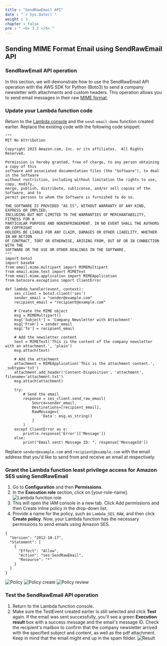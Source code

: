 ```yaml
---
title : "SendRawEmail API"
date : "`r Sys.Date()`"
weight : 3
chapter : false
pre : " <b> 3.3 </b> "
---
```


## Sending MIME Format Email using SendRawEmail API

### SendRawEmail API operation
In this section, we will demonstrate how to use the SendRawEmail API operation with the AWS SDK for Python (Boto3) to send a company newsletter with attachments and custom headers. This operation allows you to send email messages in their raw [MIME format](https://docs.aws.amazon.com/ses/latest/dg/send-email-raw.html).

### Update your Lambda function code
Return to the [Lambda console](https://console.aws.amazon.com/lambda/) and the `send-email-demo` function created earlier.
Replace the existing code with the following code snippet:
```
"""
MIT No Attribution

Copyright 2023 Amazon.com, Inc. or its affiliates.  All Rights Reserved.

Permission is hereby granted, free of charge, to any person obtaining a copy of this
software and associated documentation files (the "Software"), to deal in the Software
without restriction, including without limitation the rights to use, copy, modify,
merge, publish, distribute, sublicense, and/or sell copies of the Software, and to
permit persons to whom the Software is furnished to do so.

THE SOFTWARE IS PROVIDED "AS IS", WITHOUT WARRANTY OF ANY KIND, EXPRESS OR IMPLIED,
INCLUDING BUT NOT LIMITED TO THE WARRANTIES OF MERCHANTABILITY, FITNESS FOR A
PARTICULAR PURPOSE AND NONINFRINGEMENT. IN NO EVENT SHALL THE AUTHORS OR COPYRIGHT
HOLDERS BE LIABLE FOR ANY CLAIM, DAMAGES OR OTHER LIABILITY, WHETHER IN AN ACTION
OF CONTRACT, TORT OR OTHERWISE, ARISING FROM, OUT OF OR IN CONNECTION WITH THE
SOFTWARE OR THE USE OR OTHER DEALINGS IN THE SOFTWARE.
"""
import boto3
import base64
from email.mime.multipart import MIMEMultipart
from email.mime.text import MIMEText
from email.mime.application import MIMEApplication
from botocore.exceptions import ClientError

def lambda_handler(event, context):
    ses_client = boto3.client('ses')
    sender_email = "sender@example.com"
    recipient_email = "recipient@example.com"

    # Create the MIME object
    msg = MIMEMultipart()
    msg['Subject'] = 'Company Newsletter with Attachment'
    msg['From'] = sender_email
    msg['To'] = recipient_email

    # Add the newsletter content
    text = MIMEText('This is the content of the company newsletter with an attachment.', 'plain')
    msg.attach(text)

    # Add the attachment
    attachment = MIMEApplication('This is the attachment content.', _subtype='txt')
    attachment.add_header('Content-Disposition', 'attachment', filename='attachment.txt')
    msg.attach(attachment)

    try:
        # Send the email
        response = ses_client.send_raw_email(
            Source=sender_email,
            Destinations=[recipient_email],
            RawMessage={
                'Data': msg.as_string()
            }
        )
    except ClientError as e:
        print(e.response['Error']['Message'])
    else:
        print("Email sent! Message ID: ", response['MessageId'])
```
Replace `sender@example.com` and `recipient@example.com` with the email address that you'd like to send from and receive an email at respectively.

### Grant the Lambda function least privilege access for Amazon SES using SendRawEmail
1. Go to **Configuration** and then **Permissions**.
2. In the **Execution role** section, click on [your-role-name].
![Lambda function role](/images/3/2/0004.png?featherlight=false&width=70pc)
3. This will open the IAM console in a new tab. Click Add permissions and then Create inline policy in the drop-down list.
4. Provide a name for the policy, such as `Lambda_SES_RAW`, and then click **Create policy**. Now, your Lambda function has the necessary permissions to send emails using Amazon SES.
```
{
  "Version": "2012-10-17",
  "Statement": [
    {
      "Effect": "Allow",
      "Action": "ses:SendRawEmail",
      "Resource": "*"
    }
  ]
}
```
![Policy](/images/3/2/0005.png?featherlight=false&width=70pc)
![Policy create](/images/3/3/0001.png?featherlight=false&width=70pc)
![Policy review](/images/3/3/0002.png?featherlight=false&width=70pc)

### Test the SendRawEmail API operation
1. Return to the Lambda function console.
2. Make sure the TestEvent created earlier is still selected and click **Test** again.
If the email was sent successfully, you'll see a green **Execution result** box with a success message and the email's message ID. Check the recipient's mailbox to confirm that the company newsletter arrived with the specified subject and content, as well as the pdf attachment. Keep in mind that the email might end up in the spam folder.
![Result](/images/3/3/0003.png?featherlight=false&width=70pc)